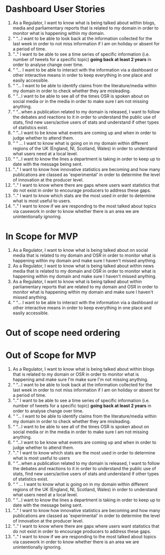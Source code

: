 # Dashboard User Stories

1.	As a Regulator, I want to know what is being talked about within blogs, media and parliamentary reports that is related to my domain in order to monitor what is happening within my domain.
2.	“ “…I want to be able to look back at the information collected for the last week in order to not miss information if I am on holiday or absent for a period of time.
3. ".." I want to be able to see a time series of specific information (i.e. number of tweets for a specific topic) **going back at least 2 years** in order to analyse change over time. 
4.	“ “… I want to be able to interact with the information via a dashboard or other interactive means in order to keep everything in one place and easily accessible.
5.	“ “… I want to be able to identify claims from the literature/media within my domain in order to check whether they are misleading.
6.	“ “…I want to be able to see all of the times OSR is spoken about on social media or in the media in order to make sure I am not missing anything.
7.	“ “…when a publication related to my domain is released, I want to follow the debates and reactions to it in order to understand the public use of stats, find new users/active users of stats and understand if other types of statistics exist.
8.	“ “…I want to be know what events are coming up and when in order to judge whether to attend them.
9.	“ “ … I want to know what is going on in my domain within different regions of the UK (England, NI, Scotland, Wales) in order to understand what users need at a local level. 
10.	“ “…I want to know the lines a department is taking in order to keep up to date with the message being sent.
11. ".." I want to know how innovative statistics are becoming and how many publications are classed as 'experimental' in order to determine the level of innovation at the producer level.
12. ".." I want to know where there are gaps where users want statistics that do not exist in order to encourage producers to address these gaps.
13. ".." I want to know which stats are the most used in order to determine what is most useful to users.
14. ".." I want to know if we are responding to the most talked about topics via casework in order to know whether there is an area we are unintentionally ignoring.




# In Scope for MVP

1.	As a Regulator, I want to know what is being talked about on social media that is related to my domain and OSR in order to monitor what is happening within my domain and make sure I haven't missed anything.
1.	As a Regulator, I want to know what is being talked about within news media that is related to my domain and OSR in order to monitor what is happening within my domain and make sure I haven't missed anything.
1.	As a Regulator, I want to know what is being talked about within parliamentary reports that are related to my domain and OSR in order to monitor what is happening within my domain and make sure I haven't missed anything.
4.	“ “… I want to be able to interact with the information via a dashboard or other interactive means in order to keep everything in one place and easily accessible.



# Out of scope need ordering 

# Out of Scope for MVP

1.	As a Regulator, I want to know what is being talked about within blogs that is related to my domain or OSR in order to monitor what is happening amd make sure I'm make sure I'm not missing anything.
2.	“ “…I want to be able to look back at the information collected for the last week in order to not miss information if I am on holiday or absent for a period of time.
3. ".." I want to be able to see a time series of specific information (i.e. number of tweets for a specific topic) **going back at least 2 years** in order to analyse change over time. 
5.	“ “… I want to be able to identify claims from the literature/media within my domain in order to check whether they are misleading.
6.	“ “…I want to be able to see all of the times OSR is spoken about on social media or in the media in order to make sure I am not missing anything.
8.	“ “…I want to be know what events are coming up and when in order to judge whether to attend them. 
13. ".." I want to know which stats are the most used in order to determine what is most useful to users
7.	“ “…when a publication related to my domain is released, I want to follow the debates and reactions to it in order to understand the public use of stats, find new users/active users of stats and understand if other types of statistics exist.
9.	“ “ … I want to know what is going on in my domain within different regions of the UK (England, NI, Scotland, Wales) in order to understand what users need at a local level. 
10.	“ “…I want to know the lines a department is taking in order to keep up to date with the message being sent.
11. ".." I want to know how innovative statistics are becoming and how many publications are classed as 'experimental' in order to determine the level of innovation at the producer level.
12. ".." I want to know where there are gaps where users want statistics that do not exist in order to encourage producers to address these gaps.
14. ".." I want to know if we are responding to the most talked about topics via casework in order to know whether there is an area we are unintentionally ignoring.
